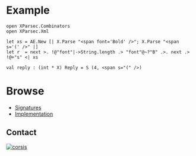 # Example

```
open XParsec.Combinators
open XParsec.Xml

let xs = AE.New [| X.Parse "<span font='Bold' />"; X.Parse "<span s='(' />" |]
let r  = next >. !@"font"|->String.length .> "font"@~?"B" .>. next .> !@+"s" <| xs
```

```
val reply : (int * X) Reply = S (4, <span s="(" />)
```

# Browse

+ [Signatures](https://github.com/corsis/XParsec/blob/master/XParsec.fsi)
+ [Implementation](https://github.com/corsis/XParsec/blob/master/XParsec.fs)

## Contact

[![corsis]](https://github.com/corsis/)

[corsis]: http://portfusion.sourceforge.net/i/l100.png "Corsis Research"